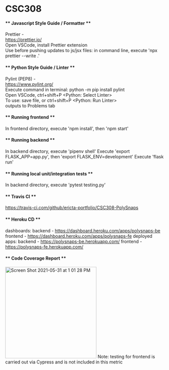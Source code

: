 # CSC308

#### ** Javascript Style Guide / Formatter **  
Prettier -  
https://prettier.io/  
Open VSCode, install Prettier extension  
Use before pushing updates to js/jsx files: in command line, execute 'npx prettier --write .'

#### ** Python Style Guide / Linter **  
Pylint (PEP8) -  
https://www.pylint.org/  
Execute command in terminal: python -m pip install pylint  
Open VSCode, ctrl+shift+P <Python: Select Linter>  
To use: save file, or ctrl+shift+P <Python: Run Linter>  
        outputs to Problems tab
        
#### ** Running frontend **
In frontend directory, execute 'npm install', then 'npm start'

#### ** Running backend **
In backend directory, execute 'pipenv shell'
Execute 'export FLASK_APP=app.py', then 'export FLASK_ENV=development'
Execute 'flask run'

#### ** Running local unit/integration tests **
In backend directory, execute 'pytest testing.py'

#### ** Travis CI **
https://travis-ci.com/github/ericta-portfolio/CSC308-PolySnaps 

#### ** Heroku CD **
dashboards: 
backend - https://dashboard.heroku.com/apps/polysnaps-be
frontend - https://dashboard.heroku.com/apps/polysnaps-fe
deployed apps:
backend - https://polysnaps-be.herokuapp.com/
frontend - https://polysnaps-fe.herokuapp.com/

#### ** Code Coverage Report **

<img width="289" alt="Screen Shot 2021-05-31 at 1 01 28 PM" src="https://user-images.githubusercontent.com/67278790/120242027-d4cadb80-c218-11eb-95ba-1b3177431465.png">
Note: testing for frontend is carried out via Cypress and is not included in this metric
